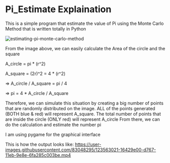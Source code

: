 # Pi_Estimate Explaination

This is a simple program that estimate the value of Pi using the Monte Carlo Method that is written totally in Python

![estimating-pi-monte-carlo-method](https://user-images.githubusercontent.com/83048295/116643492-0c96e880-a926-11eb-89eb-1fbbc41aca95.png)

From the image above, we can easily calculate the Area of the circle and the square

A_circle = pi * (r^2)

A_square = (2r)^2 = 4 * (r^2)

=> A_circle / A_square = pi / 4

=> pi = 4 * A_circle / A_square

Therefore, we can simulate this situation by creating a big number of points that are randomly distributed on the image.
ALL of the points generated (BOTH blue & red) will represent A_square. 
The total number of points that are inside the circle (ONLY red) will represent A_circle
From there, we can do the calculation and estimate the number pi

I am using pygame for the graphical interface

This is how the output looks like:
https://user-images.githubusercontent.com/83048295/123563021-16429e00-d767-11eb-9e8e-6fa285c003be.mp4
